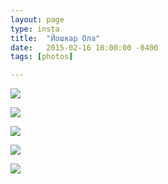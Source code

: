 ```yaml
---
layout: page
type: insta
title:  "Йошкар Ола"
date:   2015-02-16 10:00:00 -0400
tags: [photos]

---
```


[![](https://farm5.staticflickr.com/4866/45221875424_54cbdaab46_o_d.jpg)](https://farm5.staticflickr.com/4866/45221875424_54cbdaab46_o_d.jpg)

[![](https://farm5.staticflickr.com/4818/32074906538_1488208f55_o_d.jpg)](https://farm5.staticflickr.com/4818/32074906538_1488208f55_o_d.jpg)

[![](https://farm5.staticflickr.com/4912/45221875544_78da5c370b_o_d.jpg)](https://farm5.staticflickr.com/4912/45221875544_78da5c370b_o_d.jpg)

[![](https://farm5.staticflickr.com/4910/32074906678_0a8440e924_o_d.jpg)](https://farm5.staticflickr.com/4910/32074906678_0a8440e924_o_d.jpg)

[![](https://farm5.staticflickr.com/4832/45221875644_3ca34270b0_o_d.jpg)](https://farm5.staticflickr.com/4832/45221875644_3ca34270b0_o_d.jpg)
